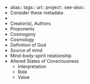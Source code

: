 - alias::
  tags::
  url:: 
  project::
  see-also::
- Consider these metadata
-
- Creator(s), Authors
- Proponents
- Cosmogony
- Cosmology
- Definition of God
- Source of mind
- Mind-body-spirit relationship
- Altered States of Consciousness
	- Interpretation
	- Role
	- Value